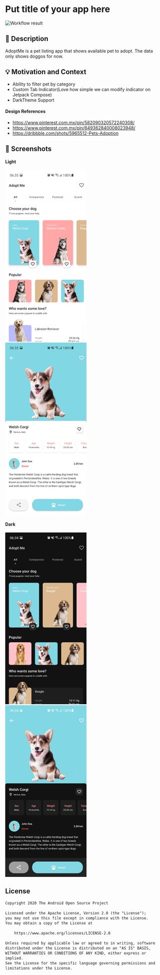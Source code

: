 # Put title of your app here

<!--- Replace <OWNER> with your Github Username and <REPOSITORY> with the name of your repository. -->
<!--- You can find both of these in the url bar when you open your repository in github. -->
![Workflow result](https://github.com/pandubaraja/puppy-app/workflows/Check/badge.svg)


## :scroll: Description
<!--- Describe your app in one or two sentences -->
AdoptMe is a pet listing app that shows available pet to adopt. The data only shows doggos for now.

## :bulb: Motivation and Context
<!--- Optionally point readers to interesting parts of your submission. -->
<!--- What are you especially proud of? -->
 - Ability to filter pet by category
 - Custom Tab Indicator(Love how simple we can modify indicator on Jetpack Compose)
 - DarkTheme Support

 #### Design References
 - https://www.pinterest.com.mx/pin/582090320572240308/
 - https://www.pinterest.com.mx/pin/649362840008023948/
 - https://dribbble.com/shots/5965512-Pets-Adoption

## :camera_flash: Screenshots
<!-- You can add more screenshots here if you like -->
#### Light
<img src="/results/screenshot_1.jpg" width="260">&emsp;<img src="/results/screenshot_2.jpg" width="260">

#### Dark
<img src="/results/screenshot_3.jpg" width="260">&emsp;<img src="/results/screenshot_4.jpg" width="260">

## License
```
Copyright 2020 The Android Open Source Project

Licensed under the Apache License, Version 2.0 (the "License");
you may not use this file except in compliance with the License.
You may obtain a copy of the License at

    https://www.apache.org/licenses/LICENSE-2.0

Unless required by applicable law or agreed to in writing, software
distributed under the License is distributed on an "AS IS" BASIS,
WITHOUT WARRANTIES OR CONDITIONS OF ANY KIND, either express or implied.
See the License for the specific language governing permissions and
limitations under the License.
```
